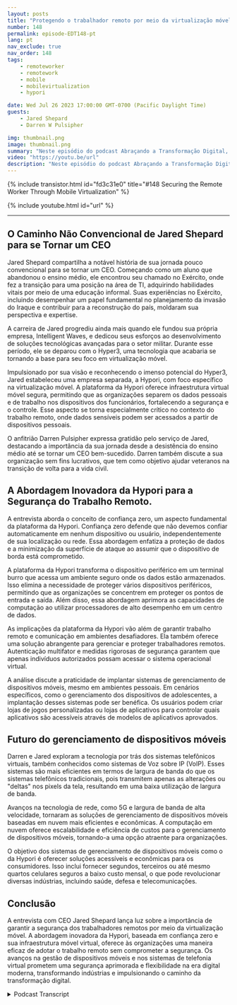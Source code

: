```yaml
---
layout: posts
title: "Protegendo o trabalhador remoto por meio da virtualização móvel."
number: 148
permalink: episode-EDT148-pt
lang: pt
nav_exclude: true
nav_order: 148
tags:
    - remoteworker
    - remotework
    - mobile
    - mobilevirtualization
    - hypori

date: Wed Jul 26 2023 17:00:00 GMT-0700 (Pacific Daylight Time)
guests:
    - Jared Shepard
    - Darren W Pulsipher

img: thumbnail.png
image: thumbnail.png
summary: "Neste episódio do podcast Abraçando a Transformação Digital, o apresentador Darren Pulsipher promove uma conversa perspicaz com o convidado especial Jared Shepard, CEO da Hypori. A entrevista concentra-se no tema crucial da segurança de trabalhadores remotos por meio da virtualização móvel. A trajetória única de Jared Shepard, desde ter abandonado o ensino médio até se tornar CEO, acrescenta uma dimensão inspiradora à discussão."
video: "https://youtu.be/url"
description: "Neste episódio do podcast Abraçando a Transformação Digital, o apresentador Darren Pulsipher promove uma conversa perspicaz com o convidado especial Jared Shepard, CEO da Hypori. A entrevista concentra-se no tema crucial da segurança de trabalhadores remotos por meio da virtualização móvel. A trajetória única de Jared Shepard, desde ter abandonado o ensino médio até se tornar CEO, acrescenta uma dimensão inspiradora à discussão."
---
```


<div>
{% include transistor.html id="fd3c31e0" title="#148 Securing the Remote Worker Through Mobile Virtualization" %}

{% include youtube.html id="url" %}
</div>

---

## O Caminho Não Convencional de Jared Shepard para se Tornar um CEO

Jared Shepard compartilha a notável história de sua jornada pouco convencional para se tornar um CEO. Começando como um aluno que abandonou o ensino médio, ele encontrou seu chamado no Exército, onde fez a transição para uma posição na área de TI, adquirindo habilidades vitais por meio de uma educação informal. Suas experiências no Exército, incluindo desempenhar um papel fundamental no planejamento da invasão do Iraque e contribuir para a reconstrução do país, moldaram sua perspectiva e expertise.

A carreira de Jared progrediu ainda mais quando ele fundou sua própria empresa, Intelligent Waves, e dedicou seus esforços ao desenvolvimento de soluções tecnológicas avançadas para o setor militar. Durante esse período, ele se deparou com o Hyper3, uma tecnologia que acabaria se tornando a base para seu foco em virtualização móvel.

Impulsionado por sua visão e reconhecendo o imenso potencial do Hyper3, Jared estabeleceu uma empresa separada, a Hypori, com foco específico na virtualização móvel. A plataforma da Hypori oferece infraestrutura virtual móvel segura, permitindo que as organizações separem os dados pessoais e de trabalho nos dispositivos dos funcionários, fortalecendo a segurança e o controle. Esse aspecto se torna especialmente crítico no contexto do trabalho remoto, onde dados sensíveis podem ser acessados a partir de dispositivos pessoais.

O anfitrião Darren Pulsipher expressa gratidão pelo serviço de Jared, destacando a importância da sua jornada desde a desistência do ensino médio até se tornar um CEO bem-sucedido. Darren também discute a sua organização sem fins lucrativos, que tem como objetivo ajudar veteranos na transição de volta para a vida civil.

## A Abordagem Inovadora da Hypori para a Segurança do Trabalho Remoto.

A entrevista aborda o conceito de confiança zero, um aspecto fundamental da plataforma da Hypori. Confiança zero defende que não devemos confiar automaticamente em nenhum dispositivo ou usuário, independentemente de sua localização ou rede. Essa abordagem enfatiza a proteção de dados e a minimização da superfície de ataque ao assumir que o dispositivo de borda está comprometido.

A plataforma da Hypori transforma o dispositivo periférico em um terminal burro que acessa um ambiente seguro onde os dados estão armazenados. Isso elimina a necessidade de proteger vários dispositivos periféricos, permitindo que as organizações se concentrem em proteger os pontos de entrada e saída. Além disso, essa abordagem aprimora as capacidades de computação ao utilizar processadores de alto desempenho em um centro de dados.

As implicações da plataforma da Hypori vão além de garantir trabalho remoto e comunicação em ambientes desafiadores. Ela também oferece uma solução abrangente para gerenciar e proteger trabalhadores remotos. Autenticação multifator e medidas rigorosas de segurança garantem que apenas indivíduos autorizados possam acessar o sistema operacional virtual.

A análise discute a praticidade de implantar sistemas de gerenciamento de dispositivos móveis, mesmo em ambientes pessoais. Em cenários específicos, como o gerenciamento dos dispositivos de adolescentes, a implantação desses sistemas pode ser benéfica. Os usuários podem criar lojas de jogos personalizadas ou lojas de aplicativos para controlar quais aplicativos são acessíveis através de modelos de aplicativos aprovados.

## Futuro do gerenciamento de dispositivos móveis

Darren e Jared exploram a tecnologia por trás dos sistemas telefônicos virtuais, também conhecidos como sistemas de Voz sobre IP (VoIP). Esses sistemas são mais eficientes em termos de largura de banda do que os sistemas telefônicos tradicionais, pois transmitem apenas as alterações ou "deltas" nos pixels da tela, resultando em uma baixa utilização de largura de banda.

Avanços na tecnologia de rede, como 5G e largura de banda de alta velocidade, tornaram as soluções de gerenciamento de dispositivos móveis baseadas em nuvem mais eficientes e econômicas. A computação em nuvem oferece escalabilidade e eficiência de custos para o gerenciamento de dispositivos móveis, tornando-a uma opção atraente para organizações.

O objetivo dos sistemas de gerenciamento de dispositivos móveis como o da Hypori é oferecer soluções acessíveis e econômicas para os consumidores. Isso inclui fornecer segundos, terceiros ou até mesmo quartos celulares seguros a baixo custo mensal, o que pode revolucionar diversas indústrias, incluindo saúde, defesa e telecomunicações.

## Conclusão

A entrevista com CEO Jared Shepard lança luz sobre a importância de garantir a segurança dos trabalhadores remotos por meio da virtualização móvel. A abordagem inovadora da Hypori, baseada em confiança zero e sua infraestrutura móvel virtual, oferece às organizações uma maneira eficaz de adotar o trabalho remoto sem comprometer a segurança. Os avanços na gestão de dispositivos móveis e nos sistemas de telefonia virtual prometem uma segurança aprimorada e flexibilidade na era digital moderna, transformando indústrias e impulsionando o caminho da transformação digital.



<details>
<summary> Podcast Transcript </summary>

<p></p>

</details>
